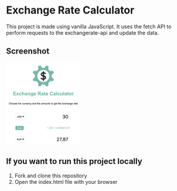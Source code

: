 # Exchange Rate Calculator
This project is made using vanilla JavaScript.
It uses the fetch API to perform requests to the exchangerate-api and update the data.

## Screenshot
<img src="https://github.com/jatanassian/exchange-rate-calculator-js/blob/master/images/screenshot.png?raw=true" alt="View of the app" width="40%" height="40%"/>

## If you want to run this project locally
1. Fork and clone this repository
2. Open the index.html file with your browser